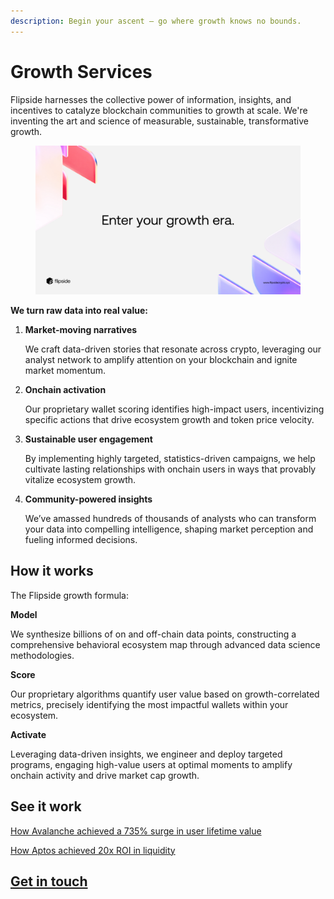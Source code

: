 ```yaml
---
description: Begin your ascent — go where growth knows no bounds.
---
```


# Growth Services

Flipside harnesses the collective power of information, insights, and incentives to catalyze blockchain communities to growth at scale. We're inventing the art and science of measurable, sustainable, transformative growth.

<figure><img src="../.gitbook/assets/16x9-2.0-3.png" alt=""><figcaption></figcaption></figure>

**We turn raw data into real value:**

1.  **Market-moving narratives**

    We craft data-driven stories that resonate across crypto, leveraging our analyst network to amplify attention on your blockchain and ignite market momentum.
2.  **Onchain activation**

    Our proprietary wallet scoring identifies high-impact users, incentivizing specific actions that drive ecosystem growth and token price velocity.
3.  **Sustainable user engagement**

    By implementing highly targeted, statistics-driven campaigns, we help cultivate lasting relationships with onchain users in ways that provably vitalize ecosystem growth.
4.  **Community-powered insights**

    We’ve amassed hundreds of thousands of analysts who can transform your data into compelling intelligence, shaping market perception and fueling informed decisions.

## How it works

The Flipside growth formula:&#x20;

**Model**

We synthesize billions of on and off-chain data points, constructing a comprehensive behavioral ecosystem map through advanced data science methodologies.

**Score**

Our proprietary algorithms quantify user value based on growth-correlated metrics, precisely identifying the most impactful wallets within your ecosystem.

**Activate**

Leveraging data-driven insights, we engineer and deploy targeted programs, engaging high-value users at optimal moments to amplify onchain activity and drive market cap growth.

## See it work

[How Avalanche achieved a 735% surge in user lifetime value](https://flipsidecrypto.xyz/fc/resources/how-avalanche-achieved-a-735-surge-in-user-lifetime-value)

[How Aptos achieved 20x ROI in liquidity](https://flipsidecrypto.xyz/fc/resources/how-aptos-achieved-20x-roi-in-liquidity-with-flipsides-grail-program)

## [Get in touch](https://t.me/flipsideofficial)



